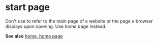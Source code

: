 # start page

Don't use to refer to the main page of a website or the page a browser displays upon opening. Use *home page* instead.

**See also** [home, home page](~/a-z-word-list-term-collections/h/home-home-page.md)
